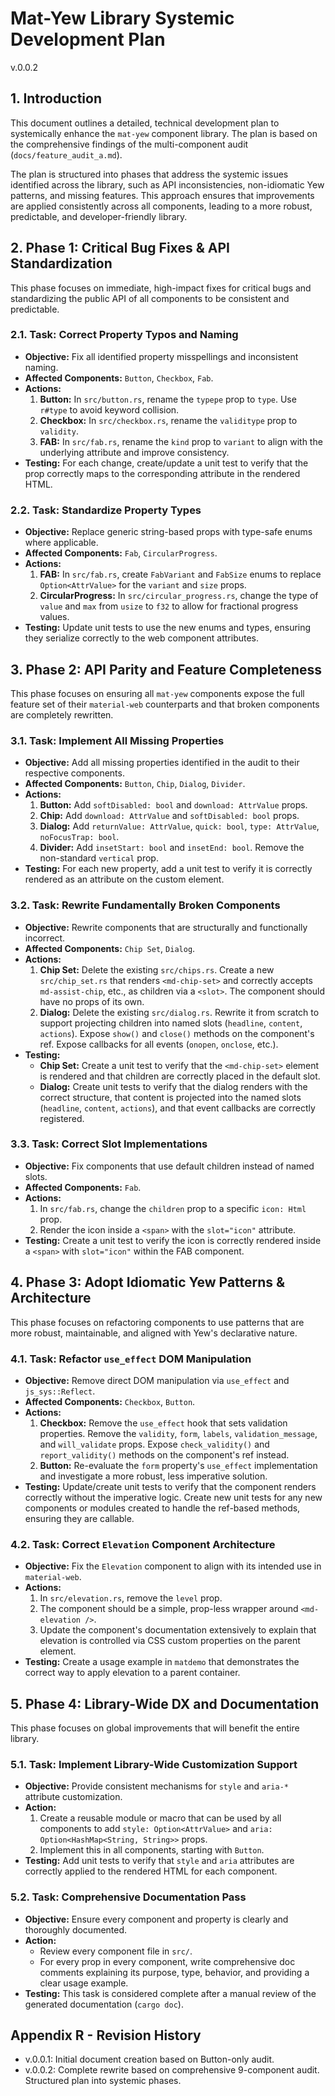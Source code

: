 # Mat-Yew Library Systemic Development Plan
v.0.0.2

## 1. Introduction

This document outlines a detailed, technical development plan to systemically enhance the `mat-yew` component library. The plan is based on the comprehensive findings of the multi-component audit (`docs/feature_audit_a.md`).

The plan is structured into phases that address the systemic issues identified across the library, such as API inconsistencies, non-idiomatic Yew patterns, and missing features. This approach ensures that improvements are applied consistently across all components, leading to a more robust, predictable, and developer-friendly library.

## 2. Phase 1: Critical Bug Fixes & API Standardization

This phase focuses on immediate, high-impact fixes for critical bugs and standardizing the public API of all components to be consistent and predictable.

### 2.1. Task: Correct Property Typos and Naming
- **Objective:** Fix all identified property misspellings and inconsistent naming.
- **Affected Components:** `Button`, `Checkbox`, `Fab`.
- **Actions:**
  1.  **Button:** In `src/button.rs`, rename the `typepe` prop to `type`. Use `r#type` to avoid keyword collision.
  2.  **Checkbox:** In `src/checkbox.rs`, rename the `validitype` prop to `validity`.
  3.  **FAB:** In `src/fab.rs`, rename the `kind` prop to `variant` to align with the underlying attribute and improve consistency.
- **Testing:** For each change, create/update a unit test to verify that the prop correctly maps to the corresponding attribute in the rendered HTML.

### 2.2. Task: Standardize Property Types
- **Objective:** Replace generic string-based props with type-safe enums where applicable.
- **Affected Components:** `Fab`, `CircularProgress`.
- **Actions:**
  1.  **FAB:** In `src/fab.rs`, create `FabVariant` and `FabSize` enums to replace `Option<AttrValue>` for the `variant` and `size` props.
  2.  **CircularProgress:** In `src/circular_progress.rs`, change the type of `value` and `max` from `usize` to `f32` to allow for fractional progress values.
- **Testing:** Update unit tests to use the new enums and types, ensuring they serialize correctly to the web component attributes.

## 3. Phase 2: API Parity and Feature Completeness

This phase focuses on ensuring all `mat-yew` components expose the full feature set of their `material-web` counterparts and that broken components are completely rewritten.

### 3.1. Task: Implement All Missing Properties
- **Objective:** Add all missing properties identified in the audit to their respective components.
- **Affected Components:** `Button`, `Chip`, `Dialog`, `Divider`.
- **Actions:**
  1.  **Button:** Add `softDisabled: bool` and `download: AttrValue` props.
  2.  **Chip:** Add `download: AttrValue` and `softDisabled: bool` props.
  3.  **Dialog:** Add `returnValue: AttrValue`, `quick: bool`, `type: AttrValue`, `noFocusTrap: bool`.
  4.  **Divider:** Add `insetStart: bool` and `insetEnd: bool`. Remove the non-standard `vertical` prop.
- **Testing:** For each new property, add a unit test to verify it is correctly rendered as an attribute on the custom element.

### 3.2. Task: Rewrite Fundamentally Broken Components
- **Objective:** Rewrite components that are structurally and functionally incorrect.
- **Affected Components:** `Chip Set`, `Dialog`.
- **Actions:**
  1.  **Chip Set:** Delete the existing `src/chips.rs`. Create a new `src/chip_set.rs` that renders `<md-chip-set>` and correctly accepts `md-assist-chip`, etc., as children via a `<slot>`. The component should have no props of its own.
  2.  **Dialog:** Delete the existing `src/dialog.rs`. Rewrite it from scratch to support projecting children into named slots (`headline`, `content`, `actions`). Expose `show()` and `close()` methods on the component's ref. Expose callbacks for all events (`onopen`, `onclose`, etc.).
- **Testing:**
    - **Chip Set:** Create a unit test to verify that the `<md-chip-set>` element is rendered and that children are correctly placed in the default slot.
    - **Dialog:** Create unit tests to verify that the dialog renders with the correct structure, that content is projected into the named slots (`headline`, `content`, `actions`), and that event callbacks are correctly registered.

### 3.3. Task: Correct Slot Implementations
- **Objective:** Fix components that use default children instead of named slots.
- **Affected Components:** `Fab`.
- **Actions:**
  1.  In `src/fab.rs`, change the `children` prop to a specific `icon: Html` prop.
  2.  Render the icon inside a `<span>` with the `slot="icon"` attribute.
- **Testing:** Create a unit test to verify the icon is correctly rendered inside a `<span>` with `slot="icon"` within the FAB component.

## 4. Phase 3: Adopt Idiomatic Yew Patterns & Architecture

This phase focuses on refactoring components to use patterns that are more robust, maintainable, and aligned with Yew's declarative nature.

### 4.1. Task: Refactor `use_effect` DOM Manipulation
- **Objective:** Remove direct DOM manipulation via `use_effect` and `js_sys::Reflect`.
- **Affected Components:** `Checkbox`, `Button`.
- **Actions:**
  1.  **Checkbox:** Remove the `use_effect` hook that sets validation properties. Remove the `validity`, `form`, `labels`, `validation_message`, and `will_validate` props. Expose `check_validity()` and `report_validity()` methods on the component's ref instead.
  2.  **Button:** Re-evaluate the `form` property's `use_effect` implementation and investigate a more robust, less imperative solution.
- **Testing:** Update/create unit tests to verify that the component renders correctly without the imperative logic. Create new unit tests for any new components or modules created to handle the ref-based methods, ensuring they are callable.

### 4.2. Task: Correct `Elevation` Component Architecture
- **Objective:** Fix the `Elevation` component to align with its intended use in `material-web`.
- **Actions:**
  1.  In `src/elevation.rs`, remove the `level` prop.
  2.  The component should be a simple, prop-less wrapper around `<md-elevation />`.
  3.  Update the component's documentation extensively to explain that elevation is controlled via CSS custom properties on the parent element.
- **Testing:** Create a usage example in `matdemo` that demonstrates the correct way to apply elevation to a parent container.

## 5. Phase 4: Library-Wide DX and Documentation

This phase focuses on global improvements that will benefit the entire library.

### 5.1. Task: Implement Library-Wide Customization Support
- **Objective:** Provide consistent mechanisms for `style` and `aria-*` attribute customization.
- **Action:**
  1.  Create a reusable module or macro that can be used by all components to add `style: Option<AttrValue>` and `aria: Option<HashMap<String, String>>` props.
  2.  Implement this in all components, starting with `Button`.
- **Testing:** Add unit tests to verify that `style` and `aria` attributes are correctly applied to the rendered HTML for each component.

### 5.2. Task: Comprehensive Documentation Pass
- **Objective:** Ensure every component and property is clearly and thoroughly documented.
- **Action:**
  - Review every component file in `src/`.
  - For every prop in every component, write comprehensive doc comments explaining its purpose, type, behavior, and providing a clear usage example.
- **Testing:** This task is considered complete after a manual review of the generated documentation (`cargo doc`).

## Appendix R - Revision History
- v.0.0.1: Initial document creation based on Button-only audit.
- v.0.0.2: Complete rewrite based on comprehensive 9-component audit. Structured plan into systemic phases.